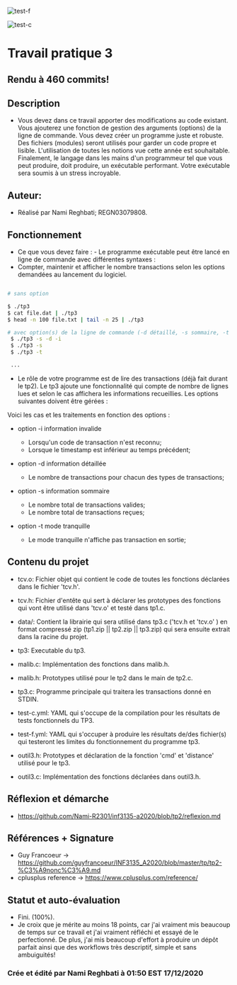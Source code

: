  ![test-f](https://github.com/Nami-R2301/inf3135-a2020/workflows/test-f/badge.svg?branch=tp3)
 
 ![test-c](https://github.com/Nami-R2301/inf3135-a2020/workflows/test-c/badge.svg?branch=tp3)
 
 # Travail pratique 3

 ## Rendu à 460 commits!
 
 ## Description
 
  - Vous devez dans ce travail apporter des modifications au code existant. Vous ajouterez une fonction de gestion des arguments (options) de la ligne de commande. Vous 
    devez créer un programme juste et robuste. Des fichiers (modules) seront utilisés pour garder un code propre et lisible. L'utilisation de toutes les notions vue cette année     est souhaitable. Finalement, le langage dans les mains d'un programmeur tel que vous peut produire, doit produire, un exécutable performant. Votre exécutable sera soumis à       un stress incroyable.
    
 ## Auteur: 
 
   - Réalisé par Nami Reghbati; REGN03079808.   

 ## Fonctionnement

   - Ce que vous devez faire : - Le programme exécutable peut être lancé en ligne de commande avec différentes syntaxes :
   - Compter, maintenir et afficher le nombre transactions selon les options demandées au lancement du logiciel.
   
   ```bash

   # sans option
 
   $ ./tp3 
   $ cat file.dat | ./tp3
   $ head -n 100 file.txt | tail -n 25 | ./tp3

   # avec option(s) de la ligne de commande (-d détaillé, -s sommaire, -t tranquille -i invalide)
    $ ./tp3 -s -d -i
    $ ./tp3 -s
    $ ./tp3 -t

    ...

   ``` 
   - Le rôle de votre programme est de lire des transactions (déjà fait durant le tp2). Le tp3 ajoute une fonctionnalité 
     qui compte de nombre de lignes lues et selon le cas affichera les informations recueillies. Les options suivantes doivent être gérées :

   Voici les cas et les traitements en fonction des options :   

   - option -i information invalide
     + Lorsqu'un code de transaction n'est reconnu;
     + Lorsque le timestamp est inférieur au temps précédent;

   - option -d information détaillée
     + Le nombre de transactions pour chacun des types de transactions;

   - option -s information sommaire
     + Le nombre total de transactions valides;
     + Le nombre total de transactions reçues;

   - option -t mode tranquille
     + Le mode tranquille n'affiche pas transaction en sortie;

 ## Contenu du projet

   - tcv.o: Fichier objet qui contient le code de toutes les fonctions déclarées dans le fichier 'tcv.h'.

   - tcv.h: Fichier d'entête qui sert à déclarer les prototypes des fonctions qui vont être utilisé dans 'tcv.o' et testé dans tp1.c. 

   - data/: Contient la librairie qui sera utilisé dans tp3.c ('tcv.h et 'tcv.o' ) en format compressé zip (tp1.zip || tp2.zip || tp3.zip) qui sera ensuite extrait dans la        racine du projet.

   - tp3: Executable du tp3.
 
   - malib.c: Implémentation des fonctions dans malib.h.

   - malib.h: Prototypes utilisé pour le tp2 dans le main de tp2.c.

   - tp3.c: Programme principale qui traitera les transactions donné en STDIN.

   - test-c.yml: YAML qui s'occupe de la compilation pour les résultats de tests fonctionnels du TP3.
   
   - test-f.yml: YAML qui s'occuper à produire les résultats de/des fichier(s) qui testeront les limites du fonctionnement du programme tp3.

   - outil3.h: Prototypes et déclaration de la fonction 'cmd' et 'distance' utilisé pour le tp3.

   - outil3.c: Implémentation des fonctions déclarées dans outil3.h.

 ## Réflexion et démarche
   
   - https://github.com/Nami-R2301/inf3135-a2020/blob/tp2/reflexion.md 

 ## Références + Signature 

   - Guy Francoeur -> https://github.com/guyfrancoeur/INF3135_A2020/blob/master/tp/tp2-%C3%A9nonc%C3%A9.md 
   - cplusplus reference -> https://www.cplusplus.com/reference/ 

 ## Statut et auto-évaluation

   - Fini. (100%). 
   - Je croix que je mérite au moins 18 points, car j'ai vraiment mis beaucoup de temps sur ce travail et j'ai vraiment réfléchi et essayé de le perfectionné.
     De plus, j'ai mis beaucoup d'effort à produire un dépôt parfait ainsi que des workflows très descriptif, simple et sans ambuiguités!

### Crée et édité par Nami Reghbati à 01:50 EST 17/12/2020 

